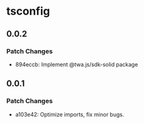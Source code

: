 # tsconfig

## 0.0.2

### Patch Changes

- 894eccb: Implement @twa.js/sdk-solid package

## 0.0.1

### Patch Changes

- a103e42: Optimize imports, fix minor bugs.
